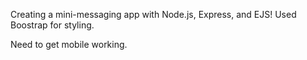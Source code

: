 Creating a mini-messaging app with Node.js, Express, and EJS! Used Boostrap for styling. 

Need to get mobile working.

